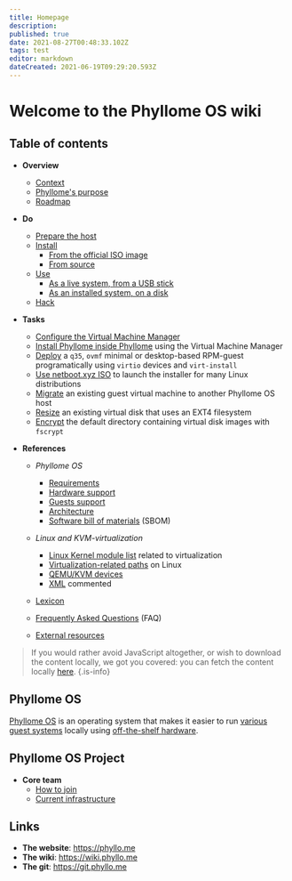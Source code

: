 ```yaml
---
title: Homepage
description: 
published: true
date: 2021-08-27T00:48:33.102Z
tags: test
editor: markdown
dateCreated: 2021-06-19T09:29:20.593Z
---
```


# Welcome to the Phyllome OS wiki

## Table of contents

* **Overview**
	* [Context](/context)
  * [Phyllome's purpose](/purpose)
  * [Roadmap](/roadmap)

* **Do**
	* [Prepare the host](/prepare)
  * [Install](/install)
    * [From the official ISO image](/from_iso)
    * [From source](/from_source)
  * [Use](/use)
    * [As a live system, from a USB stick](/usb)
    * [As an installed system, on a disk](/disk)
  * [Hack](/hack)

* **Tasks**
  * [Configure the Virtual Machine Manager](/virt-manager)
  * [Install Phyllome inside Phyllome](/inception) using the Virtual Machine Manager 
  * [Deploy](/deploy) a `q35`, `ovmf` minimal or desktop-based RPM-guest programatically using `virtio` devices and `virt-install` 
  * [Use netboot.xyz ISO](/netboot.xyz) to launch the installer for many Linux distributions
  * [Migrate](/migrate) an existing guest virtual machine to another Phyllome OS host
  * [Resize](/resize) an existing virtual disk that uses an EXT4 filesystem
  * [Encrypt](/encrypt) the default directory containing virtual disk images with `fscrypt`
* **References**
  * *Phyllome OS* 
    * [Requirements](/requirements)
    * [Hardware support](/hardware_support)
    * [Guests support](/guest)
    * [Architecture](/architecture)
    * [Software bill of materials](/sbom) (SBOM)
	  
  * *Linux and KVM-virtualization*
    * [Linux Kernel module list](/kernel_modules) related to virtualization
    * [Virtualization-related paths](/linux_paths) on Linux
    * [QEMU/KVM devices](/qemu-kvm_devices)
    * [XML](/xml) commented 
  
  * [Lexicon](/lexicon) 

  * [Frequently Asked Questions](/faq) (FAQ)

  * [External resources](/resources)

> If you would rather avoid JavaScript altogether, or wish to download the content locally, we got you covered: you can fetch the content locally [here](https://git.phyllo.me/home/wiki).
{.is-info}

## Phyllome OS

[Phyllome OS](https://phyllo.me/) is an operating system that makes it easier to run [various guest systems](/guest) locally using [off-the-shelf hardware](/requirements).

## Phyllome OS Project

*  **Core team**
   * [How to join](/join)
   * [Current infrastructure](/infrastructure)

## Links

* **The website**: https://phyllo.me
* **The wiki**: https://wiki.phyllo.me
* **The git**: https://git.phyllo.me

